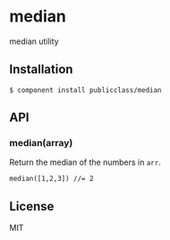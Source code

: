 
# median

  median utility

## Installation

    $ component install publicclass/median

## API

### median(array)

Return the median of the numbers in `arr`.

    median([1,2,3]) //= 2


## License

  MIT
